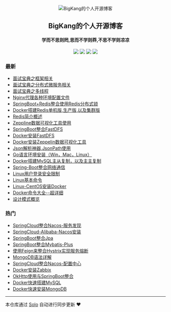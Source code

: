 <p align="center"><img alt="BigKang的个人开源博客" src="https://blog-kang.oss-cn-beijing.aliyuncs.com/UTOOLS1566810087770.png"></p><h2 align="center">
BigKang的个人开源博客
</h2>

<h4 align="center">学而不思则罔,思而不学则莽,不思不学则凉凉</h4>
<p align="center"><a title="BigKang的个人开源博客" target="_blank" href="https://github.com/YellowKang/solo-blog"><img src="https://img.shields.io/github/last-commit/YellowKang/solo-blog.svg?style=flat-square&color=FF9900"></a>
<a title="GitHub repo size in bytes" target="_blank" href="https://github.com/YellowKang/solo-blog"><img src="https://img.shields.io/github/repo-size/YellowKang/solo-blog.svg?style=flat-square"></a>
<a title="Solo Version" target="_blank" href="https://github.com/b3log/solo/releases"><img src="https://img.shields.io/badge/solo-3.6.4-f1e05a.svg?style=flat-square&color=blueviolet"></a>
<a title="Hits" target="_blank" href="https://github.com/b3log/hits"><img src="https://hits.b3log.org/YellowKang/solo-blog.svg"></a></p>

### 最新

* [面试宝典之框架相关](http://bigkang.club/articles/2019/09/09/1568026014397.html)
* [面试宝典之分布式微服务相关](http://bigkang.club/articles/2019/09/09/1568025311178.html)
* [面试宝典之多线程](http://bigkang.club/articles/2019/09/09/1568024170012.html)
* [Nginx代理各种环境配置文件](http://bigkang.club/articles/2019/09/09/1568018876916.html)
* [SpringBoot+Redis整合使用Redis分布式锁](http://bigkang.club/articles/2019/09/09/1567995920962.html)
* [Docker搭建Redis单机版,生产版,以及集群版](http://bigkang.club/articles/2019/09/09/1567995594941.html)
* [Redis简介概述](http://bigkang.club/articles/2019/09/06/1567760320440.html)
* [Zeppline数据可视化工具使用](http://bigkang.club/articles/2019/09/03/1567482272061.html)
* [SpringBoot整合FastDFS](http://bigkang.club/articles/2019/09/03/1567481698157.html)
* [Docker安装FastDFS](http://bigkang.club/articles/2019/09/03/1567480390060.html)
* [Docker安装Zeppelin数据可视化工具](http://bigkang.club/articles/2019/09/03/1567479996851.html)
* [Json解析神器,JsonPath使用](http://bigkang.club/articles/2019/09/03/1567479548641.html)
* [Go语言环境安装（Win，Mac，Linux）](http://bigkang.club/articles/2019/09/03/1567478753181.html)
* [Docker搭建MySQL主从复制，以及主主复制](http://bigkang.club/articles/2019/09/02/1567391604428.html)
* [Spring-Boot整合网络通信](http://bigkang.club/articles/2019/08/31/1567218931562.html)
* [Linux用户登录安全限制](http://bigkang.club/articles/2019/08/30/1567133037884.html)
* [Linux基本命令](http://bigkang.club/articles/2019/08/30/1567132211275.html)
* [Linux-CentOS安装Docker](http://bigkang.club/articles/2019/08/29/1567073633070.html)
* [Docker命令大全--超详细](http://bigkang.club/articles/2019/08/29/1567071906021.html)
* [设计模式概览](http://bigkang.club/articles/2019/08/29/1567069339419.html)

### 热门

* [SpringCloud整合Nacos-服务发现](http://bigkang.club/articles/2019/08/26/1566811984802.html)
* [SpringCloud-Alibaba-Nacos安装](http://bigkang.club/articles/2019/08/26/1566809544493.html)
* [SpringBoot整合Jpa](http://bigkang.club/articles/2019/08/26/1566786598177.html)
* [SpringBoot整合Mybatis-Plus](http://bigkang.club/articles/2019/08/26/1566802963766.html)
* [使用Feign来整合Hystrix实现服务熔断](http://bigkang.club/articles/2019/08/26/1566814965770.html)
* [MongoDB语法详解](http://bigkang.club/articles/2019/08/27/1566902997744.html)
* [SpringCloud整合Nacos-配置中心](http://bigkang.club/articles/2019/08/26/1566813347347.html)
* [Docker安装Zabbix](http://bigkang.club/articles/2019/08/28/1566985827883.html)
* [OkHttp使用与SpringBoot整合](http://bigkang.club/articles/2019/08/27/1566900029373.html)
* [Docker快速搭建MySQL](http://bigkang.club/articles/2019/08/29/1567060727196.html)
* [Docker快速安装MongoDB](http://bigkang.club/articles/2019/08/27/1566901696680.html)



---

本仓库通过 [Solo](https://github.com/b3log/solo) 自动进行同步更新 ❤️ 